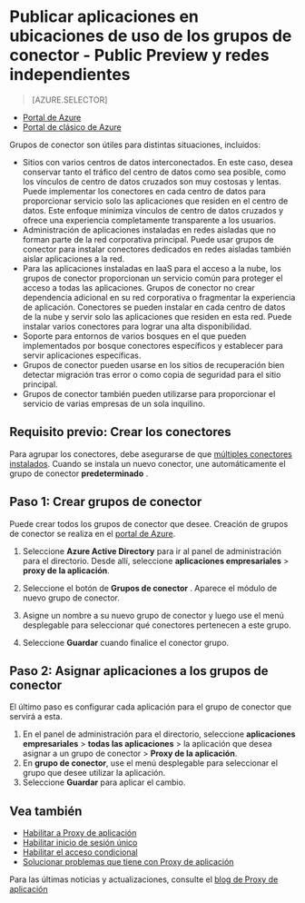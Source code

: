 <properties
    pageTitle="Trabajar con conectores de Proxy de aplicación de Azure AD | Microsoft Azure"
    description="Explica cómo crear y administrar grupos de conectores de Proxy de aplicación de Azure AD."
    services="active-directory"
    documentationCenter=""
    authors="kgremban"
    manager="femila"
    editor=""/>

<tags
    ms.service="active-directory"
    ms.workload="identity"
    ms.tgt_pltfrm="na"
    ms.devlang="na"
    ms.topic="article"
    ms.date="09/09/2016"
    ms.author="kgremban"/>


# <a name="publish-applications-on-separate-networks-and-locations-using-connector-groups---public-preview"></a>Publicar aplicaciones en ubicaciones de uso de los grupos de conector - Public Preview y redes independientes

> [AZURE.SELECTOR]
- [Portal de Azure](active-directory-application-proxy-connectors-azure-portal.md)
- [Portal de clásico de Azure](active-directory-application-proxy-connectors.md)


Grupos de conector son útiles para distintas situaciones, incluidos:

- Sitios con varios centros de datos interconectados. En este caso, desea conservar tanto el tráfico del centro de datos como sea posible, como los vínculos de centro de datos cruzados son muy costosas y lentas. Puede implementar los conectores en cada centro de datos para proporcionar servicio solo las aplicaciones que residen en el centro de datos. Este enfoque minimiza vínculos de centro de datos cruzados y ofrece una experiencia completamente transparente a los usuarios.
- Administración de aplicaciones instaladas en redes aisladas que no forman parte de la red corporativa principal. Puede usar grupos de conector para instalar conectores dedicados en redes aisladas también aislar aplicaciones a la red.
- Para las aplicaciones instaladas en IaaS para el acceso a la nube, los grupos de conector proporcionan un servicio común para proteger el acceso a todas las aplicaciones. Grupos de conector no crear dependencia adicional en su red corporativa o fragmentar la experiencia de aplicación. Conectores se pueden instalar en cada centro de datos de la nube y servir solo las aplicaciones que residen en esta red. Puede instalar varios conectores para lograr una alta disponibilidad.
- Soporte para entornos de varios bosques en el que pueden implementados por bosque conectores específicos y establecer para servir aplicaciones específicas.
- Grupos de conector pueden usarse en los sitios de recuperación bien detectar migración tras error o como copia de seguridad para el sitio principal.
- Grupos de conector también pueden utilizarse para proporcionar el servicio de varias empresas de un sola inquilino.

## <a name="prerequisite-create-your-connectors"></a>Requisito previo: Crear los conectores
Para agrupar los conectores, debe asegurarse de que [múltiples conectores instalados](active-directory-application-proxy-enable.md). Cuando se instala un nuevo conector, une automáticamente el grupo de conector **predeterminado** .

## <a name="step-1-create-connector-groups"></a>Paso 1: Crear grupos de conector
Puede crear todos los grupos de conector que desee. Creación de grupos de conector se realiza en el [portal de Azure](https://portal.azure.com).

1. Seleccione **Azure Active Directory** para ir al panel de administración para el directorio. Desde allí, seleccione **aplicaciones empresariales** > **proxy de la aplicación**.

2. Seleccione el botón de **Grupos de conector** . Aparece el módulo de nuevo grupo de conector.

3. Asigne un nombre a su nuevo grupo de conector y luego use el menú desplegable para seleccionar qué conectores pertenecen a este grupo.

4. Seleccione **Guardar** cuando finalice el conector grupo.

## <a name="step-2-assign-applications-to-your-connector-groups"></a>Paso 2: Asignar aplicaciones a los grupos de conector
El último paso es configurar cada aplicación para el grupo de conector que servirá a esta.

1. En el panel de administración para el directorio, seleccione **aplicaciones empresariales** > **todas las aplicaciones** > la aplicación que desea asignar a un grupo de conector > **Proxy de la aplicación**.
2. En **grupo de conector**, use el menú desplegable para seleccionar el grupo que desee utilizar la aplicación.
3. Seleccione **Guardar** para aplicar el cambio.


## <a name="see-also"></a>Vea también

- [Habilitar a Proxy de aplicación](active-directory-application-proxy-enable.md)
- [Habilitar inicio de sesión único](active-directory-application-proxy-sso-using-kcd.md)
- [Habilitar el acceso condicional](active-directory-application-proxy-conditional-access.md)
- [Solucionar problemas que tiene con Proxy de aplicación](active-directory-application-proxy-troubleshoot.md)

Para las últimas noticias y actualizaciones, consulte el [blog de Proxy de aplicación](http://blogs.technet.com/b/applicationproxyblog/)
